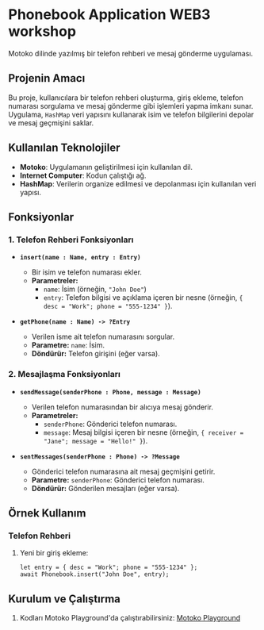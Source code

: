 # Phonebook Application WEB3 workshop

Motoko dilinde yazılmış bir telefon rehberi ve mesaj gönderme uygulaması.

## Projenin Amacı
Bu proje, kullanıcılara bir telefon rehberi oluşturma, giriş ekleme, telefon numarası sorgulama ve mesaj gönderme gibi işlemleri yapma imkanı sunar. Uygulama, `HashMap` veri yapısını kullanarak isim ve telefon bilgilerini depolar ve mesaj geçmişini saklar.

## Kullanılan Teknolojiler
- **Motoko**: Uygulamanın geliştirilmesi için kullanılan dil.
- **Internet Computer**: Kodun çalıştığı ağ.
- **HashMap**: Verilerin organize edilmesi ve depolanması için kullanılan veri yapısı.

## Fonksiyonlar
### 1. Telefon Rehberi Fonksiyonları
- **`insert(name : Name, entry : Entry)`**
  - Bir isim ve telefon numarası ekler.
  - **Parametreler:**
    - `name`: İsim (örneğin, `"John Doe"`)
    - `entry`: Telefon bilgisi ve açıklama içeren bir nesne (örneğin, `{ desc = "Work"; phone = "555-1234" }`).

- **`getPhone(name : Name) -> ?Entry`**
  - Verilen isme ait telefon numarasını sorgular.
  - **Parametre:** `name`: İsim.
  - **Döndürür:** Telefon girişini (eğer varsa).

### 2. Mesajlaşma Fonksiyonları
- **`sendMessage(senderPhone : Phone, message : Message)`**
  - Verilen telefon numarasından bir alıcıya mesaj gönderir.
  - **Parametreler:**
    - `senderPhone`: Gönderici telefon numarası.
    - `message`: Mesaj bilgisi içeren bir nesne (örneğin, `{ receiver = "Jane"; message = "Hello!" }`).

- **`sentMessages(senderPhone : Phone) -> ?Message`**
  - Gönderici telefon numarasına ait mesaj geçmişini getirir.
  - **Parametre:** `senderPhone`: Gönderici telefon numarası.
  - **Döndürür:** Gönderilen mesajları (eğer varsa).

## Örnek Kullanım
### Telefon Rehberi
1. Yeni bir giriş ekleme:
   ```motoko
   let entry = { desc = "Work"; phone = "555-1234" };
   await Phonebook.insert("John Doe", entry);
## Kurulum ve Çalıştırma
1. Kodları Motoko Playground'da çalıştırabilirsiniz: [Motoko Playground]([https://m7sm4-2iaaa-aaaab-qabra-cai.ic0.app/](https://m7sm4-2iaaa-aaaab-qabra-cai.raw.ic0.app/?tag=1214004840))
